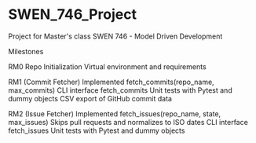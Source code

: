 # SWEN_746_Project
Project for Master's class SWEN 746 - Model Driven Development

Milestones

RM0
    Repo Initialization
    Virtual environment and requirements
    
RM1 (Commit Fetcher)
    Implemented fetch_commits(repo_name, max_commits)
    CLI interface fetch_commits
    Unit tests with Pytest and dummy objects
    CSV export of GitHub commit data

RM2 (Issue Fetcher)
    Implemented fetch_issues(repo_name, state, max_issues)
    Skips pull requests and normalizes to ISO dates
    CLI interface fetch_issues
    Unit tests with Pytest and dummy objects
    